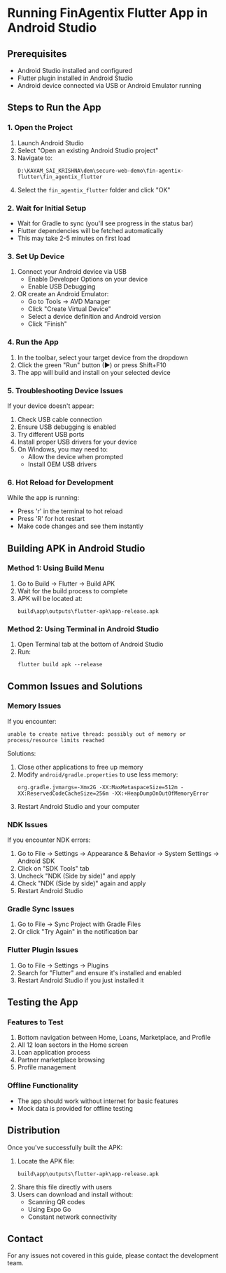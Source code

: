 # Running FinAgentix Flutter App in Android Studio

## Prerequisites
- Android Studio installed and configured
- Flutter plugin installed in Android Studio
- Android device connected via USB or Android Emulator running

## Steps to Run the App

### 1. Open the Project
1. Launch Android Studio
2. Select "Open an existing Android Studio project"
3. Navigate to:
   ```
   D:\KAYAM_SAI_KRISHNA\dem\secure-web-demo\fin-agentix-flutter\fin_agentix_flutter
   ```
4. Select the `fin_agentix_flutter` folder and click "OK"

### 2. Wait for Initial Setup
- Wait for Gradle to sync (you'll see progress in the status bar)
- Flutter dependencies will be fetched automatically
- This may take 2-5 minutes on first load

### 3. Set Up Device
1. Connect your Android device via USB
   - Enable Developer Options on your device
   - Enable USB Debugging
2. OR create an Android Emulator:
   - Go to Tools → AVD Manager
   - Click "Create Virtual Device"
   - Select a device definition and Android version
   - Click "Finish"

### 4. Run the App
1. In the toolbar, select your target device from the dropdown
2. Click the green "Run" button (▶) or press Shift+F10
3. The app will build and install on your selected device

### 5. Troubleshooting Device Issues
If your device doesn't appear:
1. Check USB cable connection
2. Ensure USB debugging is enabled
3. Try different USB ports
4. Install proper USB drivers for your device
5. On Windows, you may need to:
   - Allow the device when prompted
   - Install OEM USB drivers

### 6. Hot Reload for Development
While the app is running:
- Press 'r' in the terminal to hot reload
- Press 'R' for hot restart
- Make code changes and see them instantly

## Building APK in Android Studio

### Method 1: Using Build Menu
1. Go to Build → Flutter → Build APK
2. Wait for the build process to complete
3. APK will be located at:
   ```
   build\app\outputs\flutter-apk\app-release.apk
   ```

### Method 2: Using Terminal in Android Studio
1. Open Terminal tab at the bottom of Android Studio
2. Run:
   ```
   flutter build apk --release
   ```

## Common Issues and Solutions

### Memory Issues
If you encounter:
```
unable to create native thread: possibly out of memory or process/resource limits reached
```

Solutions:
1. Close other applications to free up memory
2. Modify `android/gradle.properties` to use less memory:
   ```
   org.gradle.jvmargs=-Xmx2G -XX:MaxMetaspaceSize=512m -XX:ReservedCodeCacheSize=256m -XX:+HeapDumpOnOutOfMemoryError
   ```
3. Restart Android Studio and your computer

### NDK Issues
If you encounter NDK errors:
1. Go to File → Settings → Appearance & Behavior → System Settings → Android SDK
2. Click on "SDK Tools" tab
3. Uncheck "NDK (Side by side)" and apply
4. Check "NDK (Side by side)" again and apply
5. Restart Android Studio

### Gradle Sync Issues
1. Go to File → Sync Project with Gradle Files
2. Or click "Try Again" in the notification bar

### Flutter Plugin Issues
1. Go to File → Settings → Plugins
2. Search for "Flutter" and ensure it's installed and enabled
3. Restart Android Studio if you just installed it

## Testing the App

### Features to Test
1. Bottom navigation between Home, Loans, Marketplace, and Profile
2. All 12 loan sectors in the Home screen
3. Loan application process
4. Partner marketplace browsing
5. Profile management

### Offline Functionality
- The app should work without internet for basic features
- Mock data is provided for offline testing

## Distribution

Once you've successfully built the APK:
1. Locate the APK file:
   ```
   build\app\outputs\flutter-apk\app-release.apk
   ```
2. Share this file directly with users
3. Users can download and install without:
   - Scanning QR codes
   - Using Expo Go
   - Constant network connectivity

## Contact

For any issues not covered in this guide, please contact the development team.